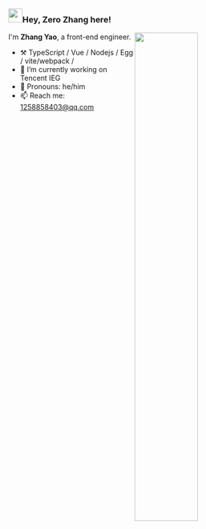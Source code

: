 ### <img src="https://emojis.slackmojis.com/emojis/images/1621024394/39092/cat-roll.gif?1621024394" width="28" />Hey, Zero Zhang here!

<img align="right" width="50%" src="https://github-readme-stats-ouuan.vercel.app/api?username=Zhangyao719&show_icons=true">

I'm **Zhang Yao**, a front-end engineer.

- :hammer_and_pick: TypeScript / Vue / Nodejs / Egg / vite/webpack / 
- 🔭 I’m currently working on Tencent IEG
- :man: Pronouns: he/him
- 📫 Reach me: 1258858403@qq.com

<!--
**Zhangyao719/Zhangyao719** is a ✨ _special_ ✨ repository because its `README.md` (this file) appears on your GitHub profile.

Here are some ideas to get you started:

- 🔭 I’m currently working on ...
- 🌱 I’m currently learning ...
- 👯 I’m looking to collaborate on ...
- 🤔 I’m looking for help with ...
- 💬 Ask me about ...
- 📫 How to reach me: ...
- 😄 Pronouns: ...
- ⚡ Fun fact: ...
<img align="right" width="50%" src="https://github-readme-stats-ouuan.vercel.app/api?username=Zhangyao719&theme=dark&show_icons=true">
![](https://metrics.lecoq.io/Zhangyao719#gh-dark-mode-only)
-->
